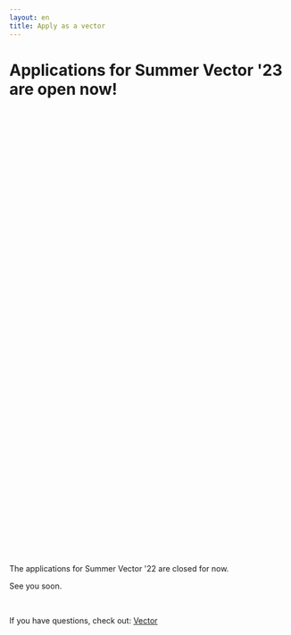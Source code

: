 ```yaml
---
layout: en
title: Apply as a vector
---
```


<h1 id="titel">Applications for Summer Vector '23 are open now!</h1>

<div id="poster-image" style="margin: auto; width: 530px; height: 800px; background-image: url('/static/img/ansognuSommerDa23.png');">
</div>

<p id ="n">The applications for Summer Vector '22 are closed for now.</p>
<p id ="nn">See you soon.</p>
<br />


If you have questions, check out: <a href="/en/vektor">Vector</a>

<script>

  function showVectorApplication() {
    var div = document.getElementById("n")
    var n = document.getElementById("nn")
    var titel = document.getElementById("titel")
    titel.innerHTML = "KABS22 are taking vector applications now!"
    n.remove()
    div.innerHTML = '<br / ><a style="text-align: center;"href="https://docs.google.com/forms/d/e/1FAIpQLSeEOySk8egoJ2r5IrqN9Y7NoKLKmQW2rukfXwy7t-Q1Sh9Glg/viewform?usp=pp_url&entry.313565989=Begge+dele+kan+g%C3%A5+/+Either+can+do"><button class="applyBtn">Apply now!</button></a><br />'
  }

  var deadline = new Date("Feb 12, 2022 00:30:00");
  if (deadline > new Date) {
    showVectorApplication()
  }
    
</script>